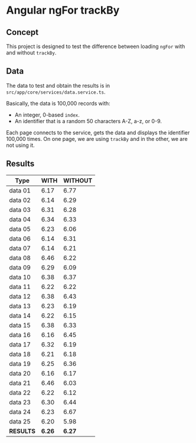 # Angular ngFor trackBy

## Concept

This project is designed to test the difference between loading `ngFor` with and without `trackBy`.

## Data

The data to test and obtain the results is in `src/app/core/services/data.service.ts`.

Basically, the data is 100,000 records with:

* An integer, 0-based `index`.
* An identifier that is a random 50 characters A-Z, a-z, or 0-9.

Each page connects to the service, gets the data and displays the identifier 100,000 times. On one page, we are using `trackBy` and in the other, we are not using it.

## Results

Type    | WITH | WITHOUT
--------|------|--------
data 01 | 6.17 | 6.77
data 02 | 6.14 | 6.29
data 03 | 6.31 | 6.28
data 04 | 6.34 | 6.33
data 05 | 6.23 | 6.06
data 06 | 6.14 | 6.31
data 07 | 6.14 | 6.21
data 08 | 6.46 | 6.22
data 09 | 6.29 | 6.09
data 10 | 6.38 | 6.37
data 11 | 6.22 | 6.22
data 12 | 6.38 | 6.43
data 13 | 6.23 | 6.19
data 14 | 6.22 | 6.15
data 15 | 6.38 | 6.33
data 16 | 6.16 | 6.45
data 17 | 6.32 | 6.19
data 18 | 6.21 | 6.18
data 19 | 6.25 | 6.36
data 20 | 6.16 | 6.17
data 21 | 6.46 | 6.03
data 22 | 6.22 | 6.12
data 23 | 6.30 | 6.44
data 24 | 6.23 | 6.67
data 25 | 6.20 | 5.98
**RESULTS** | **6.26** | **6.27**
